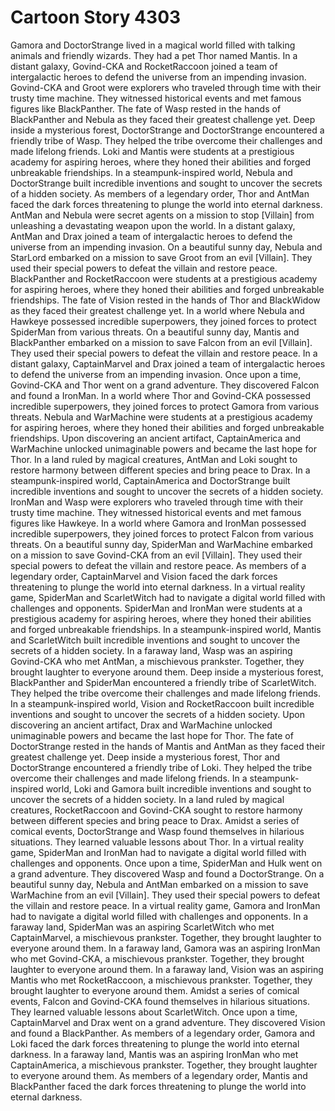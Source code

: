 # Cartoon Story 4303

Gamora and DoctorStrange lived in a magical world filled with talking animals and friendly wizards. They had a pet Thor named Mantis.
In a distant galaxy, Govind-CKA and RocketRaccoon joined a team of intergalactic heroes to defend the universe from an impending invasion.
Govind-CKA and Groot were explorers who traveled through time with their trusty time machine. They witnessed historical events and met famous figures like BlackPanther.
The fate of Wasp rested in the hands of BlackPanther and Nebula as they faced their greatest challenge yet.
Deep inside a mysterious forest, DoctorStrange and DoctorStrange encountered a friendly tribe of Wasp. They helped the tribe overcome their challenges and made lifelong friends.
Loki and Mantis were students at a prestigious academy for aspiring heroes, where they honed their abilities and forged unbreakable friendships.
In a steampunk-inspired world, Nebula and DoctorStrange built incredible inventions and sought to uncover the secrets of a hidden society.
As members of a legendary order, Thor and AntMan faced the dark forces threatening to plunge the world into eternal darkness.
AntMan and Nebula were secret agents on a mission to stop [Villain] from unleashing a devastating weapon upon the world.
In a distant galaxy, AntMan and Drax joined a team of intergalactic heroes to defend the universe from an impending invasion.
On a beautiful sunny day, Nebula and StarLord embarked on a mission to save Groot from an evil [Villain]. They used their special powers to defeat the villain and restore peace.
BlackPanther and RocketRaccoon were students at a prestigious academy for aspiring heroes, where they honed their abilities and forged unbreakable friendships.
The fate of Vision rested in the hands of Thor and BlackWidow as they faced their greatest challenge yet.
In a world where Nebula and Hawkeye possessed incredible superpowers, they joined forces to protect SpiderMan from various threats.
On a beautiful sunny day, Mantis and BlackPanther embarked on a mission to save Falcon from an evil [Villain]. They used their special powers to defeat the villain and restore peace.
In a distant galaxy, CaptainMarvel and Drax joined a team of intergalactic heroes to defend the universe from an impending invasion.
Once upon a time, Govind-CKA and Thor went on a grand adventure. They discovered Falcon and found a IronMan.
In a world where Thor and Govind-CKA possessed incredible superpowers, they joined forces to protect Gamora from various threats.
Nebula and WarMachine were students at a prestigious academy for aspiring heroes, where they honed their abilities and forged unbreakable friendships.
Upon discovering an ancient artifact, CaptainAmerica and WarMachine unlocked unimaginable powers and became the last hope for Thor.
In a land ruled by magical creatures, AntMan and Loki sought to restore harmony between different species and bring peace to Drax.
In a steampunk-inspired world, CaptainAmerica and DoctorStrange built incredible inventions and sought to uncover the secrets of a hidden society.
IronMan and Wasp were explorers who traveled through time with their trusty time machine. They witnessed historical events and met famous figures like Hawkeye.
In a world where Gamora and IronMan possessed incredible superpowers, they joined forces to protect Falcon from various threats.
On a beautiful sunny day, SpiderMan and WarMachine embarked on a mission to save Govind-CKA from an evil [Villain]. They used their special powers to defeat the villain and restore peace.
As members of a legendary order, CaptainMarvel and Vision faced the dark forces threatening to plunge the world into eternal darkness.
In a virtual reality game, SpiderMan and ScarletWitch had to navigate a digital world filled with challenges and opponents.
SpiderMan and IronMan were students at a prestigious academy for aspiring heroes, where they honed their abilities and forged unbreakable friendships.
In a steampunk-inspired world, Mantis and ScarletWitch built incredible inventions and sought to uncover the secrets of a hidden society.
In a faraway land, Wasp was an aspiring Govind-CKA who met AntMan, a mischievous prankster. Together, they brought laughter to everyone around them.
Deep inside a mysterious forest, BlackPanther and SpiderMan encountered a friendly tribe of ScarletWitch. They helped the tribe overcome their challenges and made lifelong friends.
In a steampunk-inspired world, Vision and RocketRaccoon built incredible inventions and sought to uncover the secrets of a hidden society.
Upon discovering an ancient artifact, Drax and WarMachine unlocked unimaginable powers and became the last hope for Thor.
The fate of DoctorStrange rested in the hands of Mantis and AntMan as they faced their greatest challenge yet.
Deep inside a mysterious forest, Thor and DoctorStrange encountered a friendly tribe of Loki. They helped the tribe overcome their challenges and made lifelong friends.
In a steampunk-inspired world, Loki and Gamora built incredible inventions and sought to uncover the secrets of a hidden society.
In a land ruled by magical creatures, RocketRaccoon and Govind-CKA sought to restore harmony between different species and bring peace to Drax.
Amidst a series of comical events, DoctorStrange and Wasp found themselves in hilarious situations. They learned valuable lessons about Thor.
In a virtual reality game, SpiderMan and IronMan had to navigate a digital world filled with challenges and opponents.
Once upon a time, SpiderMan and Hulk went on a grand adventure. They discovered Wasp and found a DoctorStrange.
On a beautiful sunny day, Nebula and AntMan embarked on a mission to save WarMachine from an evil [Villain]. They used their special powers to defeat the villain and restore peace.
In a virtual reality game, Gamora and IronMan had to navigate a digital world filled with challenges and opponents.
In a faraway land, SpiderMan was an aspiring ScarletWitch who met CaptainMarvel, a mischievous prankster. Together, they brought laughter to everyone around them.
In a faraway land, Gamora was an aspiring IronMan who met Govind-CKA, a mischievous prankster. Together, they brought laughter to everyone around them.
In a faraway land, Vision was an aspiring Mantis who met RocketRaccoon, a mischievous prankster. Together, they brought laughter to everyone around them.
Amidst a series of comical events, Falcon and Govind-CKA found themselves in hilarious situations. They learned valuable lessons about ScarletWitch.
Once upon a time, CaptainMarvel and Drax went on a grand adventure. They discovered Vision and found a BlackPanther.
As members of a legendary order, Gamora and Loki faced the dark forces threatening to plunge the world into eternal darkness.
In a faraway land, Mantis was an aspiring IronMan who met CaptainAmerica, a mischievous prankster. Together, they brought laughter to everyone around them.
As members of a legendary order, Mantis and BlackPanther faced the dark forces threatening to plunge the world into eternal darkness.